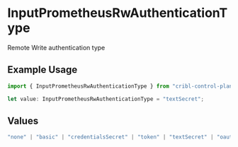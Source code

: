 # InputPrometheusRwAuthenticationType

Remote Write authentication type

## Example Usage

```typescript
import { InputPrometheusRwAuthenticationType } from "cribl-control-plane/models";

let value: InputPrometheusRwAuthenticationType = "textSecret";
```

## Values

```typescript
"none" | "basic" | "credentialsSecret" | "token" | "textSecret" | "oauth"
```